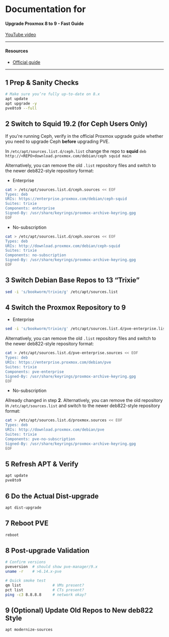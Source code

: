 # Documentation for

#### Upgrade Proxmox 8 to 9 - Fast Guide

[YouTube video](https://youtu.be/XLZyC_1IX_Q)

---

#### Resources  
- [Official guide](https://pve.proxmox.com/wiki/Upgrade_from_8_to_9)

---

## 1  Prep & Sanity Checks

```bash
# Make sure you’re fully up‑to‑date on 8.x
apt update
apt upgrade -y
pve8to9 --full
```

## 2  Switch to Squid 19.2 (for Ceph Users Only)

If you're running Ceph, verify in the official Proxmox upgrade guide whether you need to upgrade Ceph **before** upgrading PVE.

In `/etc/apt/sources.list.d/ceph.list` change the repo to **squid**
`deb http://<REPO>download.proxmox.com/debian/ceph squid main`

Alternatively, you can remove the old `.list` repository files and switch to the newer deb822-style repository format:

- Enterprise

```bash
cat > /etc/apt/sources.list.d/ceph.sources << EOF
Types: deb
URIs: https://enterprise.proxmox.com/debian/ceph-squid
Suites: trixie
Components: enterprise
Signed-By: /usr/share/keyrings/proxmox-archive-keyring.gpg
EOF
```

- No-subscription

```bash
cat > /etc/apt/sources.list.d/ceph.sources << EOF
Types: deb
URIs: http://download.proxmox.com/debian/ceph-squid
Suites: trixie
Components: no-subscription
Signed-By: /usr/share/keyrings/proxmox-archive-keyring.gpg
EOF
```

## 3  Switch Debian Base Repos to 13 “Trixie”

```bash
sed -i 's/bookworm/trixie/g' /etc/apt/sources.list
```

## 4  Switch the Proxmox Repository to 9

- Enterprise

```bash
sed -i 's/bookworm/trixie/g' /etc/apt/sources.list.d/pve-enterprise.list
```

Alternatively, you can remove the old `.list` repository files and switch to the newer deb822-style repository format:

```bash
cat > /etc/apt/sources.list.d/pve-enterprise.sources << EOF
Types: deb
URIs: https://enterprise.proxmox.com/debian/pve
Suites: trixie
Components: pve-enterprise
Signed-By: /usr/share/keyrings/proxmox-archive-keyring.gpg
EOF
```

- No-subscription

Allready changed in step **2**.
Alternatively, you can remove the old repository in `/etc/apt/sources.list` and switch to the newer deb822-style repository format:

```bash
cat > /etc/apt/sources.list.d/proxmox.sources << EOF
Types: deb
URIs: http://download.proxmox.com/debian/pve
Suites: trixie
Components: pve-no-subscription
Signed-By: /usr/share/keyrings/proxmox-archive-keyring.gpg
EOF
```

## 5  Refresh APT & Verify

```bash
apt update
pve8to9
```

## 6  Do the Actual Dist-upgrade

```bash
apt dist-upgrade
```

## 7  Reboot PVE

```bash
reboot
```

## 8  Post-upgrade Validation

```bash
# Confirm versions
pveversion  # should show pve-manager/9.x
uname -r    # >6.14.x-pve

# Quick smoke test
qm list              # VMs present?
pct list             # CTs present?
ping -c3 8.8.8.8     # network okay?
```

## 9  (Optional) Update Old Repos to New deb822 Style

```bash
apt modernize-sources
```
